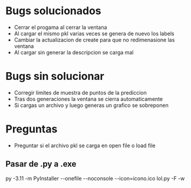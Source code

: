 # Bugs solucionados

- Cerrar el progama al cerrar la ventana
- Al cargar el mismo pkl varias veces se genera de nuevo los labels
- Cambiar la actualizacion de create para que no redimenasione las ventana
- Al cargar sin generar la descripcion se carga mal

# Bugs sin solucionar

- Corregir limites de muestra de puntos de la prediccion
- Tras dos generaciones la ventana se cierra automaticamente
- Si cargas un archivo y luego generas un grafico se sobreponen

# Preguntas

- Preguntar si el archivo pkl se carga en open file o load file

## Pasar de .py a .exe
py -3.11 -m PyInstaller --onefile --noconsole --icon=icono.ico lol.py -F -w 
